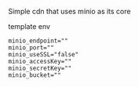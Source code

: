Simple cdn that uses minio as its core

template env
```env
minio_endpoint=""
minio_port=""
minio_useSSL="false"
minio_accessKey=""
minio_secretKey=""
minio_bucket=""
```